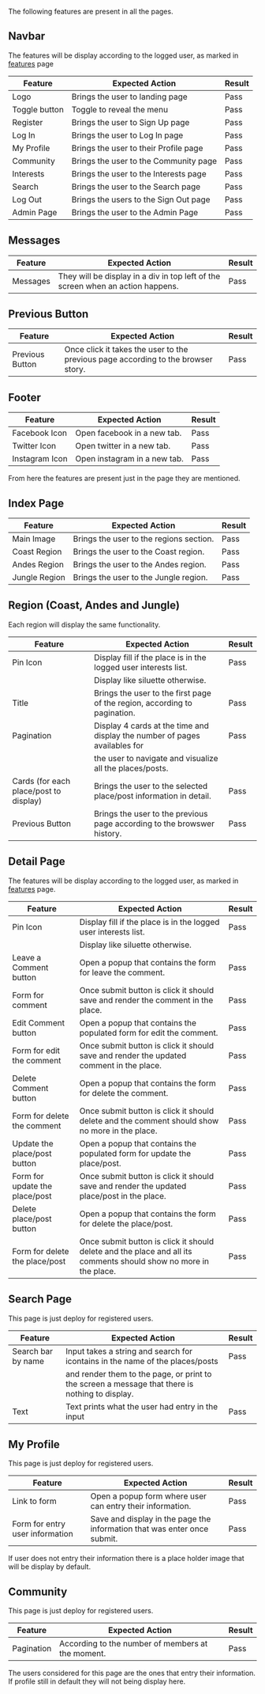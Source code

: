 The following features are present in all the pages.


## Navbar


The features will be display according to the logged user, as marked in [features](/readme_docs/md_files/features.md) page 


| Feature   	| Expected Action   	| Result   	|
|---	|---	|---	|
| Logo    	| Brings the user to landing page   	| Pass   	|
| Toggle button  	| Toggle to reveal the menu   	| Pass  	|
| Register  	| Brings the user to Sign Up page  	| Pass  	|
| Log In  	| Brings the user to Log In page  	| Pass   	|
| My Profile   	| Brings the user to their Profile page  	| Pass  	|
| Community  	| Brings the user to the Community page   	| Pass  	|
| Interests  	| Brings the user to the Interests page   	| Pass  	|
| Search   	| Brings the user to the Search page   	| Pass  	|
| Log Out  	| Brings the users to the Sign Out page  	| Pass   	|
| Admin Page  	| Brings the user to the Admin Page   	| Pass  	|


## Messages


| Feature   	| Expected Action   	| Result   	|
|---	|---	|---	|
| Messages    	| They will be display in a div in top left of the screen when an action happens.   	| Pass   	|


## Previous Button


| Feature   	| Expected Action   	| Result   	|
|---	|---	|---	|
| Previous Button    	| Once click it takes the user to the previous page according to the browser story.   	| Pass   	|


## Footer


| Feature   	| Expected Action   	| Result   	|
|---	|---	|---	|
| Facebook Icon    	| Open facebook in a new tab.   	| Pass   	|
| Twitter Icon  	| Open twitter in a new tab.	| Pass  	|
| Instagram Icon  	| Open instagram in a new tab.  	| Pass  	|


From here the features are present just in the page they are mentioned.


## Index Page


| Feature   	| Expected Action   	| Result   	|
|---	|---	|---	|
| Main Image    	| Brings the user to the regions section.   	| Pass   	|
| Coast Region  	| Brings the user to the Coast region.  	| Pass  	|
| Andes Region  	| Brings the user to the Andes region.  	| Pass  	|
| Jungle Region  	| Brings the user to the Jungle region.  	| Pass  	|


## Region (Coast, Andes and Jungle)


Each region will display the same functionality.

| Feature   	| Expected Action   	| Result   	|
|---	|---	|---	|
| Pin Icon    	| Display fill if the place is in the logged user interests list. | Pass   	|
|| Display like siluette otherwise.  	||
| Title    	| Brings the user to the first page of the region, according to pagination.  	| Pass   	|
| Pagination  	| Display 4 cards at the time and display the number of pages availables for | Pass  	|
| |the user to navigate and visualize all the places/posts.  	| |
| Cards (for each place/post to display)    	| Brings the user to the selected place/post information in detail.   	| Pass   	|
| Previous Button  	| Brings the user to the previous page according to the browswer history.  	| Pass  	|


## Detail Page


The features will be display according to the logged user, as marked in [features](/readme_docs/md_files/features.md) page. 

| Feature   	| Expected Action   	| Result   	|
|---	|---	|---	|
| Pin Icon    	| Display fill if the place is in the logged user interests list. | Pass   	|
|| Display like siluette otherwise.  	||
| Leave a Comment button  	| Open a popup that contains the form for leave the comment.  	| Pass  	|
| Form for comment | Once submit button is click it should save and render the comment in the place. | Pass |
| Edit Comment button  	| Open a popup that contains the populated form for edit the comment.  	| Pass  	|
| Form for edit the comment | Once submit button is click it should save and render the updated comment in the place. | Pass |
| Delete Comment button  	| Open a popup that contains the form for delete the comment.  	| Pass  	|
| Form for delete the comment | Once submit button is click it should delete and the comment should show no more in the place. | Pass |
| Update the place/post button 	| Open a popup that contains the populated form for update the place/post.  	| Pass  	|
| Form for update the place/post | Once submit button is click it should save and render the updated place/post in the place. | Pass |
| Delete place/post button  	| Open a popup that contains the form for delete the place/post.  	| Pass  	|
| Form for delete the place/post | Once submit button is click it should delete and the place and all its comments should show no more in the place. | Pass |


## Search Page


This page is just deploy for registered users.

| Feature   	| Expected Action   	| Result   	|
|---	|---	|---	|
| Search bar by name    	| Input takes a string and search for icontains in the name of the places/posts | Pass   	|
||and render them to the page, or print to the screen a message that there is nothing to display.   	||
| Text  | Text prints what the user had entry in the input | Pass |


## My Profile


This page is just deploy for registered users.

| Feature   	| Expected Action   	| Result   	|
|---	|---	|---	|
| Link to form     	| Open a popup form where user can entry their information. | Pass   	|
| Form for entry user information| Save and display in the page the information that was enter once submit.   	| Pass |

If user does not entry their information there is a place holder image that will be display by default.


## Community


This page is just deploy for registered users.

| Feature   	| Expected Action   	| Result   	|
|---	|---	|---	|
| Pagination     	| According to the number of members at the moment. | Pass   	|

The users considered for this page are the ones that entry their information. If profile still in default they will not being display here.
